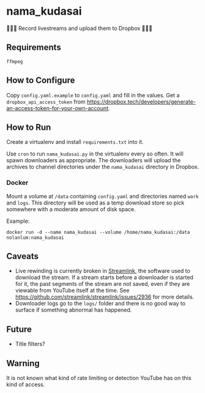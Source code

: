 # nama_kudasai

🍻🍻🍻
Record livestreams and upload them to Dropbox
🍻🍻🍻

## Requirements
`ffmpeg`

## How to Configure
Copy `config.yaml.example` to `config.yaml` and fill in the values.
Get a `dropbox_api_access_token` from https://dropbox.tech/developers/generate-an-access-token-for-your-own-account.

## How to Run
Create a virtualenv and install `requirements.txt` into it.

Use `cron` to run `nama_kudasai.py` in the virtualenv every so often. It will spawn downloaders as appropriate. The downloaders will upload the archives to channel directories under the `nama_kudasai` directory in Dropbox.

### Docker

Mount a volume at `/data` containing `config.yaml` and directories named `work` and `logs`. This directory will be used as a temp download store so pick somewhere with a moderate amount of disk space.

Example:

```
docker run -d --name nama_kudasai --volume /home/nama_kudasai:/data nolanlum:nama_kudasai
```

## Caveats
- Live rewinding is currently broken in [Streamlink](https://streamlink.github.io/), the software used to download the stream. If a stream starts before a downloader is started for it, the past segments of the stream are not saved, even if they are viewable from YouTube itself at the time. See https://github.com/streamlink/streamlink/issues/2936 for more details.
- Downloader logs go to the `logs/` folder and there is no good way to surface if something abnormal has happened.

## Future
- Title filters?

## Warning
It is not known what kind of rate limiting or detection YouTube has on this kind of access.
